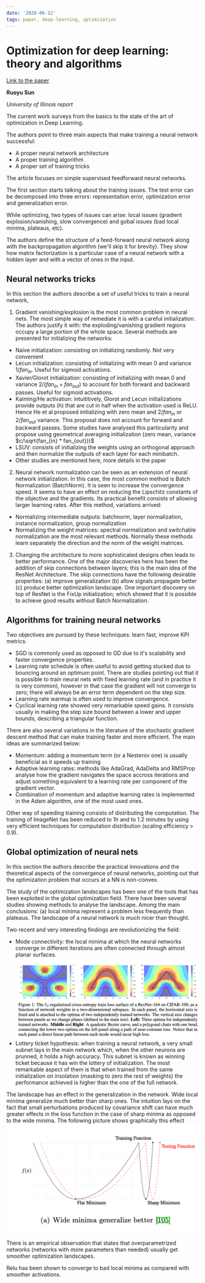 ```yaml
---
date: '2020-06-12'
tags: paper, deep-learning, optimization
---
```

# Optimization for deep learning: theory and algorithms

[Link to the paper](https://arxiv.org/abs/1912.08957)

**Ruoyu Sun**

*University of Illinois report*

The current work surveys from the basics to the state of the art of optimization in Deep Learning.

The authors point to three main aspects that make training a neural network successful:
- A proper neural network architecture
- A proper training algorithm
- A proper set of training tricks

The article focuses on simple supervised feedforward neural networks.

The first section starts talking about the training issues. The test error can be decomposed into three errors: representation error, optimization error and generalization error.

While optimizing, two types of issues can arise: local issues (gradient explosion/vanishing, slow convergence) and gobal issues (bad local minima, plateaus, etc).

The authors define the structure of a feed-forward neural network along with the backpropagation algorithm (we'll skip it for brevity). They show how matrix factorization is a particular case of a neural network with a hidden layer and with a vector of ones in the input.

## Neural networks tricks
In this section the authors describe a set of useful tricks to train a neural network,
1. Gradient vanishing/explosion is the most common problem in neural nets. The most simple way of remediate it is with a careful initialization. The authors justify it with: the exploding/vanishing gradient regions occupy a large portion of the whole space. Several methods are presented for initializing the networks:
- Naive initialization: consisting on initializing randomly. Not very convenient
- Lecun initialization: consisting of initializing with mean 0 and variance $1/fan_{in}$. Useful for sigmoid activations.
- Xavier/Glorot initialization: consisting of initializing with mean 0 and variance $2/(fan_{in} + fan_{out})$ to account for both forward and backward passes. Useful for sigmoid activations.
- Kaiming/He activation: intuititively, Glorot and Lecun initializations provide outputs (h) that are cut in half when the activation used is ReLU. Hence He et al proposed initializing with zero mean and $2/fan_{in}$ or $2/fan_{out}$ variance. This proposal does not account for forward and backward passes. Some studies have analysed this particularity and propose using geometrical averaging initialization (zero mean, variance $c/\sqrt{fan_{in} * fan_{out}})$
- LSUV: consists of initializing the weights using an orthogonal approach and then normalize the outputs of each layer for each minibatch.
- Other studies are mentioned here, more details in the paper

2. Neural network normalization can be seen as an extension of neural network initialization. In this case, the most common method is Batch Normalization (BatchNorm). It is seen to increase the convergence speed. It seems to have an effect on reducing the Lipschitz constants of the objective and the gradients. Its practical benefit consists of allowing larger learning rates. After this method, variations arrived:
- Normalizing intermediate outputs: batchnorm, layer normalization, instance normalization, group normalization
- Normalizing the weight matrices: spectral normalization and switchable normalization are the most relevant methods. Normally these methods learn separately the direction and the norm of the weight matrices.

3. Changing the architecture to more sophisticated designs often leads to better performance. One of the major discoveries here has been the addition of skip connections between layers; this is the main idea of the ResNet Architecture. The skip connections have the following desirable properties: (a) improve generalization (b) allow signals propagate better (c) produce better optimization landscape. One important discovery on top of ResNet is the FixUp initialization; which showed that it is possible to achieve good results without Batch Normalization.

## Algorithms for training neural networks
Two objectives are pursued by these techniques: learn fast, improve KPI metrics.

- SGD is commonly used as opposed to GD due to it's scalability and faster convergence properties.
- Learning rate schedule is often useful to avoid getting stucked due to bouncing around an optimum point. There are studies pointing out that it is possible to train neural nets with fixed learning rate (and in practice it is very common), however in that case the gradient will not converge to zero; there will always be an error term dependent on the step size.
- Learning rate warmup is often used to improve convergence.
- Cyclical learning rate showed very remarkable speed gains. It consists usually in making the step size bound between a lower and upper bounds, describing a triangular function.

There are also several variations in the literature of the stochastic gradient descent method that can make training faster and more efficient. The main ideas are summarized below:
- Momentum: adding a momentum term (or a Nesterov one) is usually beneficial as it speeds up training
- Adaptive learning rates: methods like AdaGrad, AdaDelta and RMSProp analyse how the gradient navigates the space accross iterations and adjust something equivalent to a learning rate per component of the gradient vector.
- Combination of momentum and adaptive learning rates is implemented in the Adam algorithm, one of the most used ones.

Other way of speeding training consists of distributing the computation. The training of ImageNet has been reduced to 1h and to 1.2 minutes by using very efficient techniques for computation distribution (scaling efficiency > 0.9).

## Global optimization of neural nets
In this section the authors describe the practical innovations and the theoretical aspects of the convergence of neural networks, pointing out that the optimization problem that occurs at a NN is non-convex.

The study of the optimization landscapes has been one of the tools that has been exploited in the global optimization field. There have been several studies showing methods to analyse the landscape. Among the main conclusions: (a) local minima represent a problem less frequently than plateaus. The landscape of a neural network is much nicer than thought.

Two recent and very interesting findings are revolutionizing the field:
- Mode connectivity: the local minima at which the neural networks converge in different iterations are often connected through almost planar surfaces.
![](assets/sun2019/mode_connectivity.png)
- Lottery ticket hypothesis: when training a neural network, a very small subnet lays in the main network which, when the other neurons are prunned, it holds a high accuracy. This subnet is known as winning ticket because it has win the lottery of initialization. The most remarkable aspect of them is that when trained from the same initialization on insolation (masking to zero the rest of weights) the performance achieved is higher than the one of the full network.

The landscape has an effect in the generalization in the network. Wide local minima generalize much better than sharp ones. The intuition lays on the fact that small perturbations produced by covariance shift can have much greater effects in the loss function in the case of sharp minima as opposed to the wide minima. The following picture shows graphically this effect
![](assets/sun2019/landscape_generalization.png)

There is an empirical observation that states that overparametrized networks (networks with more parameters than needed) usually get smoother optimization landscapes.

Relu has been shown to converge to bad local minima as compared with smoother activations.

